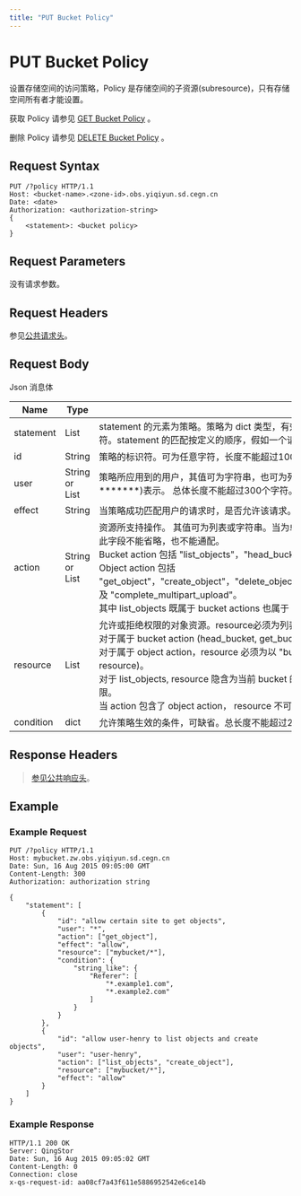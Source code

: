 ```yaml
---
title: "PUT Bucket Policy"
---
```


# PUT Bucket Policy

设置存储空间的访问策略，Policy 是存储空间的子资源(subresource)，只有存储空间所有者才能设置。

获取 Policy 请参见 [GET Bucket Policy](../get_policy#object-storage-api-get-bucket-policy) 。

删除 Policy 请参见 [DELETE Bucket Policy](../delete_policy#object-storage-api-delete-bucket-policy) 。

## Request Syntax

```http
PUT /?policy HTTP/1.1
Host: <bucket-name>.<zone-id>.obs.yiqiyun.sd.cegn.cn
Date: <date>
Authorization: <authorization-string>
{
    <statement>: <bucket policy>
}
```

## Request Parameters

没有请求参数。

## Request Headers

参见[公共请求头](../../../common_header#请求头字段-request-header)。

## Request Body

Json 消息体

| Name | Type | Description |
| --- | --- | --- |
| statement | List | statement 的元素为策略。策略为 dict 类型，有效的键为 "id"，"user"，"effect"，"action"，"resource"，和 "condition"，各键的文档请见下文。 statement 的总长度不能超过2048个字符。statement 的匹配按定义的顺序，假如一个请求匹配上两条 statment，定义在前的那条 statment 生效。 |
| id | String | 策略的标识符。可为任意字符，长度不能超过100个字符，在一个 Bucket Policy 中，策略的标识符必须唯一。该字符串可用来描述策略的用途。 |
| user | String or List | 策略所应用到的用户，其值可为字符串，也可为列表。当策略所应用到的用户为单一用户时，可用字符串表示，否则应该用列表表示。每个用户必须为云平台用户，可用云平台用户 ID (usr-*******)表示。 总体长度不能超过300个字符。 该字段不能省略，如果要匹配 所有用户，可设置值为 `*`。 |
| effect | String | 当策略成功匹配用户的请求时，是否允许该请求。其值可为 "allow" (表示允许) 或 "deny" (表示拒绝)。 注意：如果请求与策略不匹配，则认为策略对于该请求不生效。 |
| action | String or List | 资源所支持操作。 其值可为列表或字符串。当为单一操作时，可用字符串表 示，否则应该用列表表示。总长度不能超过500个字符。action 包括两类，分别为 bucket action，object action。此字段不能省略，也不能通配。<br/> Bucket action 包括 "list_objects"，"head_bucket"，及 "get_bucket_stats"。<br/> Object action 包括 "get_object"，"create_object"，"delete_object"，"head_object"，"list_objects"，"list_object_parts"，"upload_object_part"，"abort_multipart_upload"，"initiate_multipart_upload"，及 "complete_multipart_upload"。<br> 其中 list_objects 既属于 bucket actions 也属于 object actions |
| resource | List |  允许或拒绝权限的对象资源。resource必须为列表或字符串。总长度不能超过2048个字符。 <br/> 对于属于 bucket action (head_bucket, get_bucket_stats)，因为隐含 作用对象是当前 bucket，resource 要么是bucket名称，要么缺省。 <br/> 对于属于 object action，resource 必须为以 "bucketname/" 为前缀的通配 object 资源的表达式， 如 `resource: ["mybucket/dir_a/*", "mybucket/dir_b/*"]` ("mybucket/" 为不合法的 resource)。 <br/> 对于 list_objects, resource 隐含为当前 bucket 的所有对象，如果指定 `resource: [mybucket/dir/*]`，则匹配前缀为 mybucket/dir/ 的所有对象，这可以用于控制特定路径下边的对象列取权限。 <br> 当 action 包含了 object action， resource 不可缺省，并且须以 object 资源的形式存在。|
| condition | dict | 允许策略生效的条件，可缺省。总长度不能超过2048个字符。condition详细介绍请参见 [Bucket Policy Condition](../policy_condition#object-storage-api-bucket-policy-condition) |

## Response Headers

> [参见公共响应头](../../../common_header#响应头字段-request-header)。

## Example

### Example Request

```http
PUT /?policy HTTP/1.1
Host: mybucket.zw.obs.yiqiyun.sd.cegn.cn
Date: Sun, 16 Aug 2015 09:05:00 GMT
Content-Length: 300
Authorization: authorization string

{
    "statement": [
        {
            "id": "allow certain site to get objects",
            "user": "*",
            "action": ["get_object"],
            "effect": "allow",
            "resource": ["mybucket/*"],
            "condition": {
                "string_like": {
                    "Referer": [
                        "*.example1.com",
                        "*.example2.com"
                    ]
                }
            }
        },
        {
            "id": "allow user-henry to list objects and create objects",
            "user": "user-henry",
            "action": ["list_objects", "create_object"],
            "resource": ["mybucket/*"],
            "effect": "allow"
        }
    ]
}
```

### Example Response

```http
HTTP/1.1 200 OK
Server: QingStor
Date: Sun, 16 Aug 2015 09:05:02 GMT
Content-Length: 0
Connection: close
x-qs-request-id: aa08cf7a43f611e5886952542e6ce14b
```
